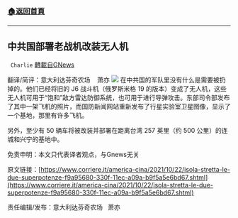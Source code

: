###  [:house:返回首頁](https://github.com/ourhimalayas/txt)
---


## 中共国部署老战机改装无人机
` Charlie` [轉載自GNews](https://gnews.org/zh-hans/1616164/)

翻译/简评：意大利达芬奇农场    萧亦
![](https://assets.gnews.org/wp-content/uploads/2021/10/10253.jpg)
在中共国的军队里没有什么是需要被扔掉的。他们已经将旧的 J6 战斗机（俄罗斯米格 19 的版本）变成了无人机，这些无人机可用于“饱和”敌方雷达防御系统，也可用于进行导弹攻击。东部司令部发布了其中一架飞机的照片，而国防新闻网站重新发布了行星实验室卫星图像，显示了一个基地，那里有许多飞机。

另外，至少有 50 辆车将被改装并部署在距离台湾 257 英里（约 500 公里）的连城和兴宁的基地中。

免责申明：本文只代表译者观点，与Gnews无关

原文链接：[https://www.corriere.it/america-cina/2021/10/22/isola-stretta-le-due-superpotenze-f9a95680-330f-11ec-a09a-b9f5a5e6bd67.shtml](https://www.corriere.it/america-cina/2021/10/22/isola-stretta-le-due-superpotenze-f9a95680-330f-11ec-a09a-b9f5a5e6bd67.shtml)

责任编辑/发布：意大利达芬奇农场   萧亦
